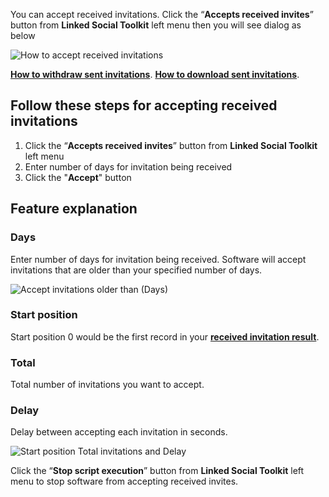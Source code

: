 You can accept received invitations. Click the “**Accepts received invites**” button from  **Linked Social Toolkit** left menu then you will see dialog as below

![How to accept received invitations](https://github.com/ZiaUrR3hman/LinkedSocialToolkit/raw/master/images/How-to-accept-received-invitations.png)

[**How to withdraw sent invitations**](https://github.com/ZiaUrR3hman/LinkedSocialToolkit/wiki/How-to-withdraw-sent-invitations).
[**How to download sent invitations**](https://github.com/ZiaUrR3hman/LinkedSocialToolkit/wiki/How-to-download-sent-invitations).


## Follow these steps for accepting received invitations
1. Click the “**Accepts received invites**” button from  **Linked Social Toolkit** left menu
2. Enter number of days for invitation being received
3. Click the "**Accept**" button

## Feature explanation
### Days
Enter number of days for invitation being received. Software will accept invitations that are older than your specified number of days.

![Accept invitations older than (Days)](https://github.com/ZiaUrR3hman/LinkedSocialToolkit/raw/master/images/Accept-invitations-older-than.png)

### Start position
Start position 0 would be the first record in your [**received invitation result**](https://www.linkedin.com/mynetwork/invitation-manager/).

### Total
Total number of invitations you want to accept.

### Delay
Delay between accepting each invitation in seconds.

![Start position Total invitations and Delay](https://github.com/ZiaUrR3hman/LinkedSocialToolkit/raw/master/images/Start-position-Total-accepts-Delay.png)

Click the “**Stop script execution**” button from **Linked Social Toolkit** left menu to stop software from accepting received invites.
